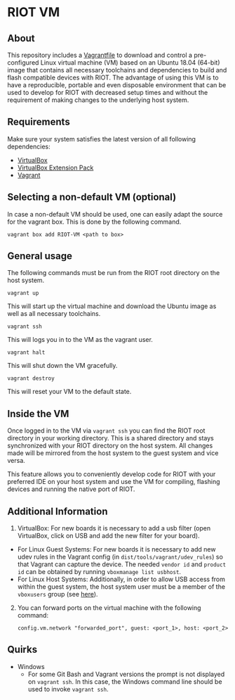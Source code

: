 # RIOT VM


## About
This repository includes a [Vagrantfile](https://github.com/RIOT-OS/RIOT/blob/master/Vagrantfile)
to download and control a pre-configured Linux virtual machine (VM) based on an Ubuntu 18.04 (64-bit) image that contains all necessary toolchains and dependencies to build and flash compatible devices with RIOT.
The advantage of using this VM is to have a reproducible, portable and even disposable environment
that can be used to develop for RIOT with decreased setup times and without the requirement of
making changes to the underlying host system.

## Requirements
Make sure your system satisfies the latest version of all following dependencies:
* [VirtualBox](https://www.virtualbox.org/wiki/Downloads)
* [VirtualBox Extension Pack](https://www.virtualbox.org/wiki/Downloads)
* [Vagrant](https://www.vagrantup.com/downloads.html)

## Selecting a non-default VM (optional)
In case a non-default VM should be used, one can easily adapt the source for the vagrant box. This is done by the following command.

```
vagrant box add RIOT-VM <path to box>
```

## General usage
The following commands must be run from the RIOT root directory on the host system.

```
vagrant up
```
This will start up the virtual machine and download the Ubuntu image as well as all necessary toolchains.
```
vagrant ssh
```
This will logs you in to the VM as the vagrant user.
```
vagrant halt
```
This will shut down the VM gracefully.
```
vagrant destroy
```
This will reset your VM to the default state.

## Inside the VM
Once logged in to the VM via `vagrant ssh` you can find the RIOT root directory in your
working directory. This is a shared directory and stays synchronized with your RIOT directory
on the host system. All changes made will be mirrored from the host system to the guest system
and vice versa.

This feature allows you to conveniently develop code for RIOT with your preferred IDE on
your host system and use the VM for compiling, flashing devices and running the native port of RIOT.

## Additional Information
1. VirtualBox: For new boards it is necessary to add a usb filter (open VirtualBox, click on USB and add the new filter for your board).
  * For Linux Guest Systems: For new boards it is necessary to add new udev rules in the Vagrant config (in `dist/tools/vagrant/udev_rules`) so that Vagrant can capture the device.
    The needed `vendor id` and `product id` can be obtained by running `vboxmanage list usbhost`.
  * For Linux Host Systems: Additionally, in order to allow USB access from within the guest system, the host system user
    must be a member of the `vboxusers` group (see [here](https://www.virtualbox.org/manual/ch02.html#idm1051)).
2. You can forward ports on the virtual machine with the following command:

   ```
   config.vm.network "forwarded_port", guest: <port_1>, host: <port_2>
   ```

## Quirks
* Windows
  * For some Git Bash and Vagrant versions the prompt is not displayed on `vagrant ssh`.
    In this case, the Windows command line should be used to invoke `vagrant ssh`.
